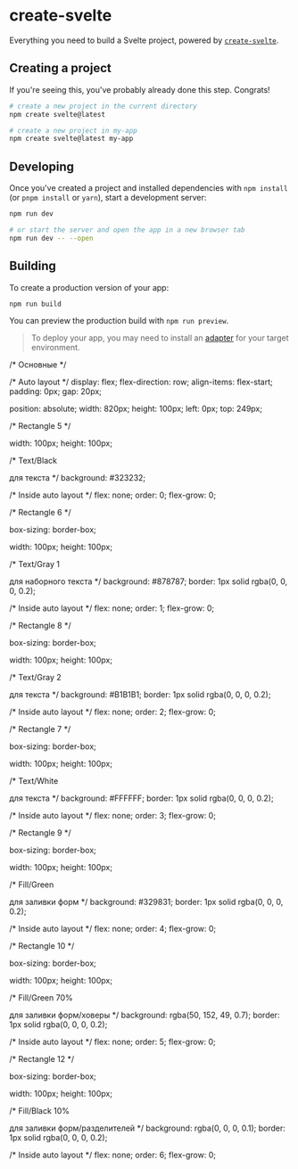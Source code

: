 # create-svelte

Everything you need to build a Svelte project, powered by [`create-svelte`](https://github.com/sveltejs/kit/tree/master/packages/create-svelte).

## Creating a project

If you're seeing this, you've probably already done this step. Congrats!

```bash
# create a new project in the current directory
npm create svelte@latest

# create a new project in my-app
npm create svelte@latest my-app
```

## Developing

Once you've created a project and installed dependencies with `npm install` (or `pnpm install` or `yarn`), start a development server:

```bash
npm run dev

# or start the server and open the app in a new browser tab
npm run dev -- --open
```

## Building

To create a production version of your app:

```bash
npm run build
```

You can preview the production build with `npm run preview`.

> To deploy your app, you may need to install an [adapter](https://kit.svelte.dev/docs/adapters) for your target environment.


/* Основные */

/* Auto layout */
display: flex;
flex-direction: row;
align-items: flex-start;
padding: 0px;
gap: 20px;

position: absolute;
width: 820px;
height: 100px;
left: 0px;
top: 249px;



/* Rectangle 5 */

width: 100px;
height: 100px;

/* Text/Black

для текста
*/
background: #323232;

/* Inside auto layout */
flex: none;
order: 0;
flex-grow: 0;


/* Rectangle 6 */

box-sizing: border-box;

width: 100px;
height: 100px;

/* Text/Gray 1

для наборного текста
*/
background: #878787;
border: 1px solid rgba(0, 0, 0, 0.2);

/* Inside auto layout */
flex: none;
order: 1;
flex-grow: 0;


/* Rectangle 8 */

box-sizing: border-box;

width: 100px;
height: 100px;

/* Text/Gray 2

для текста
*/
background: #B1B1B1;
border: 1px solid rgba(0, 0, 0, 0.2);

/* Inside auto layout */
flex: none;
order: 2;
flex-grow: 0;


/* Rectangle 7 */

box-sizing: border-box;

width: 100px;
height: 100px;

/* Text/White

для текста
*/
background: #FFFFFF;
border: 1px solid rgba(0, 0, 0, 0.2);

/* Inside auto layout */
flex: none;
order: 3;
flex-grow: 0;


/* Rectangle 9 */

box-sizing: border-box;

width: 100px;
height: 100px;

/* Fill/Green

для заливки форм
*/
background: #329831;
border: 1px solid rgba(0, 0, 0, 0.2);

/* Inside auto layout */
flex: none;
order: 4;
flex-grow: 0;


/* Rectangle 10 */

box-sizing: border-box;

width: 100px;
height: 100px;

/* Fill/Green 70%

для заливки форм/ховеры
*/
background: rgba(50, 152, 49, 0.7);
border: 1px solid rgba(0, 0, 0, 0.2);

/* Inside auto layout */
flex: none;
order: 5;
flex-grow: 0;


/* Rectangle 12 */

box-sizing: border-box;

width: 100px;
height: 100px;

/* Fill/Black 10%

для заливки форм/разделителей
*/
background: rgba(0, 0, 0, 0.1);
border: 1px solid rgba(0, 0, 0, 0.2);

/* Inside auto layout */
flex: none;
order: 6;
flex-grow: 0;
